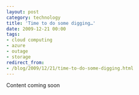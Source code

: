 ```yaml
---
layout: post
category: technology
title: 'Time to do some digging…'
date: 2009-12-21 00:00
tags:
- cloud computing
- azure
- outage
- storage
redirect_from:
- /blog/2009/12/21/time-to-do-some-digging.html
---
```

Content coming soon
